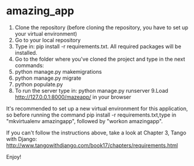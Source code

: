 # amazing_app

1. Clone the repository (before cloning the repository, you have to set up your virtual environment) 
2. Go to your local repository 
3. Type in: pip install -r requirements.txt. All required packages will be installed. 
4. Go to the folder where you've cloned the project and type in the next commands: 
5. python manage.py makemigrations 
6. python manage.py migrate 
7. python populate.py
8. To run the server type in: python manage.py runserver
9.Load  http://127.0.0.1:8000/mazeapp/ in your browser 

It's recommended to set up a new virtual environment for this application, so before running the command 
pip install -r requirements.txt,type in "mkvirtualenv amazingapp", followed by "workon amazingapp". 

If you can't follow the instructions above, take a look at Chapter 3, Tango with Django: 
http://www.tangowithdjango.com/book17/chapters/requirements.html


Enjoy! 
